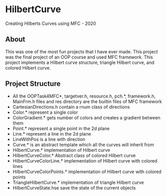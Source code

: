 # HilbertCurve
Creating Hilberts Curves using MFC - 2020

## About
This was one of the most fun projects that I have ever made.
This project was the final project of an OOP course and used MFC framework.
This project implements a Hilbert curve structure, triangle Hilbert curve, and colored Hilbert curve.

## Project Structure
* All the OOPTask4MFC*, targetver.h, resource.h, pch.*, framework.h, MainFrm.h files and res directory are the builtin files of MFC framework
* CartesianDirections.h contain a rnum class of directions
* Color.* represent a single color
* ColorGradient.* gets number of colors and creates a gradient between them
* Point.* represent a single point in the 2d plane
* Line.* represent a line in the 2d plane
 * LineWithPos is a line with direction
* Curve.* is an abstract template which all the curves will inherit from
 * HilbertCurve.* implementation of Hilbert curve
  * HilbertCurveColor.* Abstract class of colored Hilbert curve
   * HilbertCurveColorLine.* implementation of Hilbert curve with colored lines
   * HilbertCurveColorPoints.* implementation of Hilbert curve with colored points
 * TriangleHilbertCurve.* implementation of triangle Hilbert curve
* HilbertCurveState.hse save the state of the current objects
   
